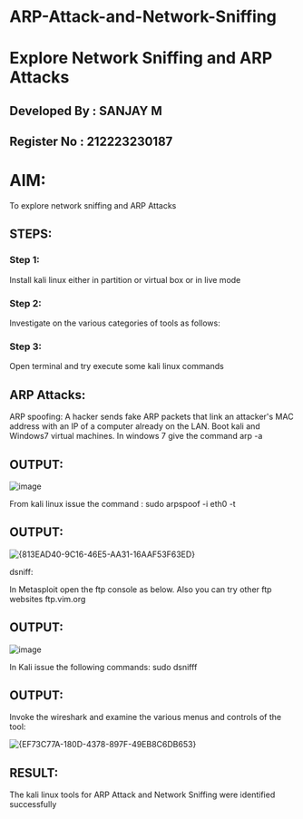# ARP-Attack-and-Network-Sniffing
# Explore Network Sniffing and ARP Attacks

## Developed By : SANJAY M
## Register No  : 212223230187

# AIM:

To explore network sniffing and ARP Attacks

## STEPS:

### Step 1:

Install kali linux either in partition or virtual box or in live mode

### Step 2:

Investigate on the various categories of tools as follows:


### Step 3:
Open terminal and try execute some kali linux commands

## ARP Attacks:  
ARP spoofing: A hacker sends fake ARP packets that link an attacker's MAC address with an IP of a computer already on the LAN. 
Boot kali and Windows7 virtual machines.
In windows 7 give the command arp -a
## OUTPUT:

![image](https://github.com/user-attachments/assets/433a1bd5-c8b5-40a1-bba6-b8bff22aa5d4)



From kali linux issue the command :
sudo arpspoof -i eth0 -t <target system> <gateway>
## OUTPUT:


![{813EAD40-9C16-46E5-AA31-16AAF53F63ED}](https://github.com/user-attachments/assets/96ceffe8-51d7-440b-ba73-07fb9b451140)



 dsniff:


In Metasploit open the ftp console as below. Also you can try other ftp websites ftp.vim.org


## OUTPUT:


![image](https://github.com/user-attachments/assets/cae623b8-5cea-46ea-8ce2-4ca2966806d1)




In Kali issue the following commands:
sudo dsnifff
## OUTPUT:





Invoke the wireshark and examine the various menus  and controls of the tool:

![{EF73C77A-180D-4378-897F-49EB8C6DB653}](https://github.com/user-attachments/assets/cc675d18-debe-42a3-8b3c-58fecac61d5f)

## RESULT:
The kali linux tools for ARP Attack and Network Sniffing were identified successfully

